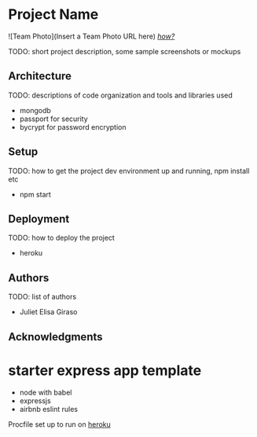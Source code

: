 # Project Name

![Team Photo](Insert a Team Photo URL here)
[*how?*](https://help.github.com/articles/about-readmes/#relative-links-and-image-paths-in-readme-files)

TODO: short project description, some sample screenshots or mockups

## Architecture

TODO:  descriptions of code organization and tools and libraries used
- mongodb
- passport for security
- bycrypt for password encryption

## Setup

TODO: how to get the project dev environment up and running, npm install etc
- npm start

## Deployment

TODO: how to deploy the project
- heroku

## Authors

TODO: list of authors
- Juliet Elisa Giraso

## Acknowledgments
# starter express app template

* node with babel
* expressjs
* airbnb eslint rules

Procfile set up to run on [heroku](https://devcenter.heroku.com/articles/getting-started-with-nodejs#deploy-the-app)
